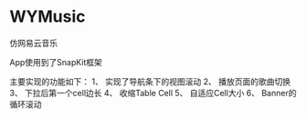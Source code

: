 # WYMusic
仿网易云音乐

App使用到了SnapKit框架

主要实现的功能如下：
   1、 实现了导航条下的视图滚动
   2、 播放页面的歌曲切换
   3、 下拉后第一个cell边长
   4、 收缩Table Cell
   5、 自适应Cell大小
   6、 Banner的循环滚动

